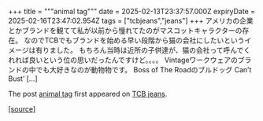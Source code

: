 +++
title = """animal tag"""
date = 2025-02-13T23:37:57.000Z
expiryDate = 2025-02-16T23:47:02.954Z
tags = ["tcbjeans","jeans"]
+++
アメリカの企業とかブランドを観てて私が以前から憧れてたのがマスコットキャラクターの存在。 なのでTCBでもブランドを始める早い段階から猫の会社にしたいというイメージは有りました。 もちろん当時は近所の子供達が、猫の会社って呼んでくれれば良いという位の思いだったんですけど。。。。 Vintageワークウェアのブランドの中でも大好きなのが動物物です。 Boss of The Roadのブルドッグ Can’t Bust’ \[…\]

The post [animal tag](http://tcbjeans.com/2025/02/14/51235) first appeared on [TCB jeans](http://tcbjeans.com).

[[source]](http://tcbjeans.com/2025/02/14/51235)
